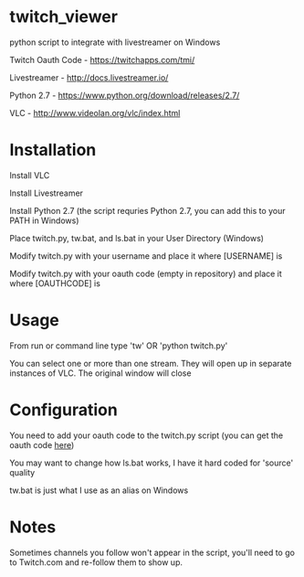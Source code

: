 # twitch_viewer
python script to integrate with livestreamer on Windows

Twitch Oauth Code - https://twitchapps.com/tmi/

Livestreamer - http://docs.livestreamer.io/

Python 2.7 - https://www.python.org/download/releases/2.7/

VLC - http://www.videolan.org/vlc/index.html

# Installation

Install VLC

Install Livestreamer

Install Python 2.7 (the script requries Python 2.7, you can add this to your PATH in Windows)

Place twitch.py, tw.bat, and ls.bat in your User Directory (Windows)

Modify twitch.py with your username and place it where [USERNAME] is

Modify twitch.py with your oauth code (empty in repository) and place it where [OAUTHCODE] is

# Usage

From run or command line type 'tw' OR 'python twitch.py'

You can select one or more than one stream. They will open up in separate instances of VLC. The original window will close

# Configuration

You need to add your oauth code to the twitch.py script (you can get the oauth code [here](https://twitchapps.com/tmi/))

You may want to change how ls.bat works, I have it hard coded for 'source' quality

tw.bat is just what I use as an alias on Windows

# Notes

Sometimes channels you follow won't appear in the script, you'll need to go to Twitch.com and re-follow them to show up.
